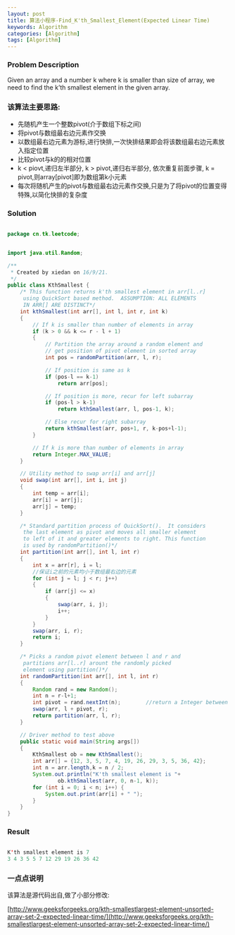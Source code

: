 ```yaml
---
layout: post
title: 算法小程序-Find_K'th_Smallest_Element(Expected Linear Time)
keywords: Algorithm
categories: [Algorithm]
tags: [Algorithm]
---
```


### Problem Description
Given an array and a number k where k is smaller than size of array, we need to find the k’th smallest element in the given array. 

### 该算法主要思路:

* 先随机产生一个整数pivot(介于数组下标之间)
* 将pivot与数组最右边元素作交换
* 以数组最右边元素为游标,进行快排,一次快排结果即会将该数组最右边元素放入指定位置
* 比较pivot与k的的相对位置
* k < piovt,递归左半部分, k > pivot,递归右半部分, 依次重复前面步骤, k = pivot,则array[pivot]即为数组第k小元素
* 每次将随机产生的pivot与数组最右边元素作交换,只是为了将pivot的位置变得特殊,以简化快排的复杂度


### Solution

```java

package cn.tk.leetcode;


import java.util.Random;

/**
 * Created by xiedan on 16/9/21.
 */
public class KthSmallest {
    /* This function returns k'th smallest element in arr[l..r]
     using QuickSort based method.  ASSUMPTION: ALL ELEMENTS
     IN ARR[] ARE DISTINCT*/
    int kthSmallest(int arr[], int l, int r, int k)
    {
        // If k is smaller than number of elements in array
        if (k > 0 && k <= r - l + 1)
        {
            // Partition the array around a random element and
            // get position of pivot element in sorted array
            int pos = randomPartition(arr, l, r);

            // If position is same as k
            if (pos-l == k-1)
                return arr[pos];

            // If position is more, recur for left subarray
            if (pos-l > k-1)
                return kthSmallest(arr, l, pos-1, k);

            // Else recur for right subarray
            return kthSmallest(arr, pos+1, r, k-pos+l-1);
        }

        // If k is more than number of elements in array
        return Integer.MAX_VALUE;
    }

    // Utility method to swap arr[i] and arr[j]
    void swap(int arr[], int i, int j)
    {
        int temp = arr[i];
        arr[i] = arr[j];
        arr[j] = temp;
    }

    /* Standard partition process of QuickSort().  It considers
     the last element as pivot and moves all smaller element
     to left of it and greater elements to right. This function
     is used by randomPartition()*/
    int partition(int arr[], int l, int r)
    {
        int x = arr[r], i = l;
        //保证i之前的元素均小于数组最右边的元素
        for (int j = l; j < r; j++)
        {
            if (arr[j] <= x)
            {
                swap(arr, i, j);
                i++;
            }
        }
        swap(arr, i, r);
        return i;
    }

    /* Picks a random pivot element between l and r and
     partitions arr[l..r] arount the randomly picked
     element using partition()*/
    int randomPartition(int arr[], int l, int r)
    {
        Random rand = new Random();
        int n = r-l+1;
        int pivot = rand.nextInt(n);        //return a Integer between [0, n);
        swap(arr, l + pivot, r);
        return partition(arr, l, r);
    }

    // Driver method to test above
    public static void main(String args[])
    {
        KthSmallest ob = new KthSmallest();
        int arr[] = {12, 3, 5, 7, 4, 19, 26, 29, 3, 5, 36, 42};
        int n = arr.length,k = n / 2;
        System.out.println("K'th smallest element is "+
                ob.kthSmallest(arr, 0, n-1, k));
        for (int i = 0; i < n; i++) {
            System.out.print(arr[i] + " ");
        }
    }
}

```

### Result

```java

K'th smallest element is 7
3 4 3 5 5 7 12 29 19 26 36 42  

```

### 一点点说明

该算法是源代码出自,做了小部分修改:

[http://www.geeksforgeeks.org/kth-smallestlargest-element-unsorted-array-set-2-expected-linear-time/](http://www.geeksforgeeks.org/kth-smallestlargest-element-unsorted-array-set-2-expected-linear-time/)




